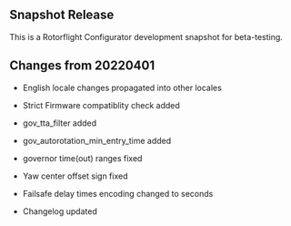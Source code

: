 ## Snapshot Release

This is a Rotorflight Configurator development snapshot for beta-testing.

## Changes from 20220401

- English locale changes propagated into other locales

- Strict Firmware compatiblity check added

- gov_tta_filter added

- gov_autorotation_min_entry_time added

- governor time(out) ranges fixed

- Yaw center offset sign fixed

- Failsafe delay times encoding changed to seconds

- Changelog updated

